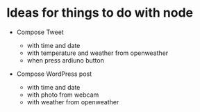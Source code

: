 # Ideas for things to do with node

- Compose Tweet
 	- with time and date
 	- with temperature and weather from openweather
 	- when press ardiuno button

- Compose WordPress post
	- with time and date
	- with photo from webcam
	- with weather from openweather
